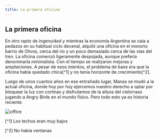 ```yaml
---
title: La primera oficina
---
```

## La primera oficina
En otro rapto de ingenuidad y mientras la economía Argentina se caía a pedazos en su habitual ciclo decenal, alquiló una oficina en el monono barrio de Olivos, cerca del río y un poco demasiado cerca de las vías del tren.
La oficina comenzó ligeramente despojada, aunque prefería denominarla minimalista. Con el tiempo se realizaron mejoras y ampliaciones. A pesar de esos intentos, el problema de base era que la oficina había quedado chica[^1] y no tenía horizonte de crecimiento[^2]. 

Luego de unos cuantos años en ese entrañado lugar, Manas se mudó a la actual oficina, donde hoy por hoy ejercemos nuestro derecho a optar por bloquear la luz con cortinas y disfrutamos de la altura del cielorraso jugando a Angry Birds en el mundo físico. Pero todo esto ya es historia reciente.

![office](/images/office.svg)

[^1] Los techos eran muy bajos

[^2] No había ventanas